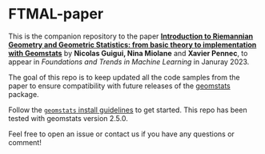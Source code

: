 # FTMAL-paper

This is the companion repository to the paper [**Introduction to Riemannian Geometry and Geometric Statistics: from basic theory to implementation with Geomstats**](https://hal.inria.fr/hal-03766900v1) by **Nicolas Guigui, Nina Miolane** and **Xavier Pennec**, to appear in *Foundations and Trends in Machine Learning* in Januray 2023.

The goal of this repo is to keep updated all the code samples from the paper to ensure compatibility with future releases of the [geomstats](https://github.com/geomstats/geomstats) package.

Follow the [`geomstats` install guidelines](https://geomstats.github.io/getting_started/first-steps.html) to get started.
This repo has been tested with geomstats version 2.5.0.

Feel free to open an issue or contact us if you have any questions or comment!
